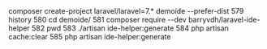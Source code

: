 ## 

composer create-project laravel/laravel=7.* demoide --prefer-dist
  579  history 
  580  cd demoide/
  581  composer require --dev barryvdh/laravel-ide-helper
  582  pwd
  583  ./artisan ide-helper:generate
  584  php artisan cache:clear
  585  php artisan ide-helper:generate
